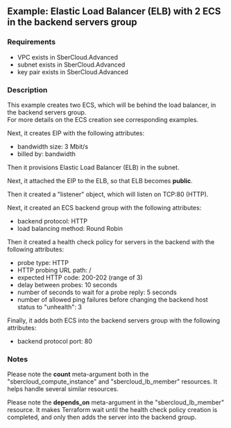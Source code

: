 ## Example: Elastic Load Balancer (ELB) with 2 ECS in the backend servers group

### Requirements

- VPC exists in SberCloud.Advanced
- subnet exists in SberCloud.Advanced
- key pair exists in SberCloud.Advanced

### Description

This example creates two ECS, which will be behind the load balancer, in the backend servers group.  
For more details on the ECS creation see corresponding examples.  

Next, it creates EIP with the following attributes:
- bandwidth size: 3 Mbit/s
- billed by: bandwidth

Then it provisions Elastic Load Balancer (ELB) in the subnet.  

Next, it attached the EIP to the ELB, so that ELB becomes **public**.

Then it created a "listener" object, which will listen on TCP:80 (HTTP).

Next, it created an ECS backend group with the following attributes:
- backend protocol: HTTP
- load balancing method: Round Robin

Then it created a health check policy for servers in the backend with the following attributes:
- probe type: HTTP
- HTTP probing URL path: /
- expected HTTP code: 200-202 (range of 3)
- delay between probes: 10 seconds
- number of seconds to wait for a probe reply: 5 seconds
- number of allowed ping failures before changing the backend host status to "unhealth": 3

Finally, it adds both ECS into the backend servers group with the following attributes:
- backend protocol port: 80

### Notes

Please note the **count** meta-argument both in the "sbercloud_compute_instance" and "sbercloud_lb_member" resources. It helps handle several similar resources.  

Please note the **depends_on** meta-argument in the "sbercloud_lb_member" resource. It makes Terraform wait until the health check policy creation is completed, and only then adds the server into the backend group.
